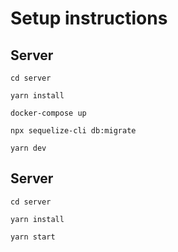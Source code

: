 # Setup instructions

## Server

``cd server``

``yarn install``

``docker-compose up``

``npx sequelize-cli db:migrate``

``yarn dev``

## Server

``cd server``

``yarn install``

``yarn start``

